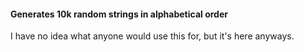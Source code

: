 #### Generates 10k random strings in alphabetical order
I have no idea what anyone would use this for, but it's here anyways.

